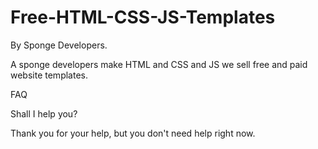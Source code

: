 # Free-HTML-CSS-JS-Templates
By Sponge Developers.


A sponge developers make HTML and CSS and JS we sell free and paid website templates.

FAQ

Shall I help you?

Thank you for your help, but you don't need help right now.

